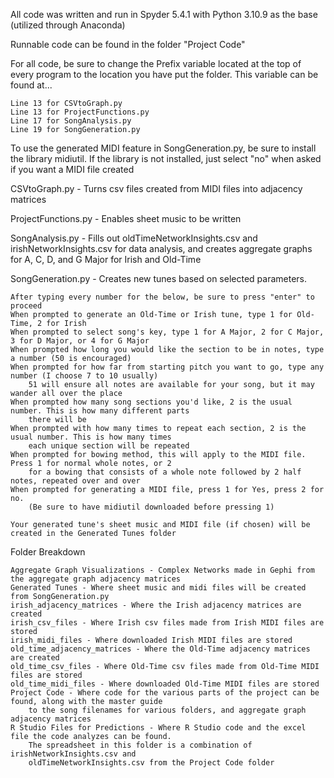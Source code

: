 All code was written and run in Spyder 5.4.1 with Python 3.10.9 as the base (utilized through Anaconda)

Runnable code can be found in the folder "Project Code"

For all code, be sure to change the Prefix variable located at the top of every program to the location
you have put the folder. This variable can be found at...

	Line 13 for CSVtoGraph.py
	Line 13 for ProjectFunctions.py
	Line 17 for SongAnalysis.py
	Line 19 for SongGeneration.py

To use the generated MIDI feature in SongGeneration.py, be sure to install the library midiutil. If the library
is not installed, just select "no" when asked if you want a MIDI file created

CSVtoGraph.py - Turns csv files created from MIDI files into adjacency matrices

ProjectFunctions.py - Enables sheet music to be written

SongAnalysis.py - Fills out oldTimeNetworkInsights.csv and irishNetworkInsights.csv for data analysis, and creates
		aggregate graphs for A, C, D, and G Major for Irish and Old-Time

SongGeneration.py - Creates new tunes based on selected parameters.
	
	After typing every number for the below, be sure to press "enter" to proceed
	When prompted to generate an Old-Time or Irish tune, type 1 for Old-Time, 2 for Irish
	When prompted to select song's key, type 1 for A Major, 2 for C Major, 3 for D Major, or 4 for G Major
	When prompted how long you would like the section to be in notes, type a number (50 is encouraged)
	When prompted for how far from starting pitch you want to go, type any number (I choose 7 to 10 usually)
		51 will ensure all notes are available for your song, but it may wander all over the place
	When prompted how many song sections you'd like, 2 is the usual number. This is how many different parts 		
 		there will be
	When prompted with how many times to repeat each section, 2 is the usual number. This is how many times
		each unique section will be repeated
	When prompted for bowing method, this will apply to the MIDI file. Press 1 for normal whole notes, or 2
		for a bowing that consists of a whole note followed by 2 half notes, repeated over and over
	When prompted for generating a MIDI file, press 1 for Yes, press 2 for no.
		(Be sure to have midiutil downloaded before pressing 1)

	Your generated tune's sheet music and MIDI file (if chosen) will be created in the Generated Tunes folder


Folder Breakdown

	Aggregate Graph Visualizations - Complex Networks made in Gephi from the aggregate graph adjacency matrices
	Generated Tunes - Where sheet music and midi files will be created from SongGeneration.py
	irish_adjacency_matrices - Where the Irish adjacency matrices are created
	irish_csv_files - Where Irish csv files made from Irish MIDI files are stored
	irish_midi_files - Where downloaded Irish MIDI files are stored
	old_time_adjacency_matrices - Where the Old-Time adjacency matrices are created
	old_time_csv_files - Where Old-Time csv files made from Old-Time MIDI files are stored
	old_time_midi_files - Where downloaded Old-Time MIDI files are stored
	Project Code - Where code for the various parts of the project can be found, along with the master guide
		to the song filenames for various folders, and aggregate graph adjacency matrices
	R Studio Files for Predictions - Where R Studio code and the excel file the code analyzes can be found.
		The spreadsheet in this folder is a combination of irishNetworkInsights.csv and 
		oldTimeNetworkInsights.csv from the Project Code folder
